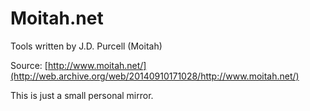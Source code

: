 Moitah.net
==========

Tools written by J.D. Purcell (Moitah)

Source: [http://www.moitah.net/](http://web.archive.org/web/20140910171028/http://www.moitah.net/)

This is just a small personal mirror.

